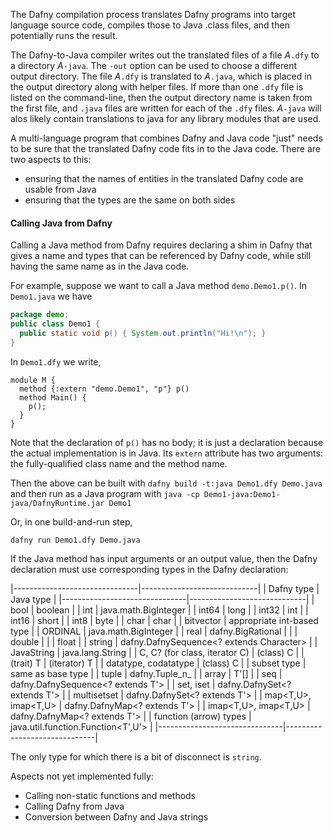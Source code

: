 The Dafny compilation process translates Dafny programs into target language
source code, compiles those to Java .class files, and then potentially runs the result. 

The Dafny-to-Java compiler writes out the translated files of a file _A_`.dfy`
to a directory _A_`-java`. The `-out` option can be used to choose a
different output directory. The file _A_`.dfy` is translated to _A_`.java`,
which is placed in the output directory along with helper files.
If more than one `.dfy` file is listed on the command-line, then the output
directory name is taken from the first file, and `.java` files are written
for each of the `.dfy` files. _A_`-java` will alos likely contain 
translations to java for any library modules that are used.

A multi-language program that combines Dafny and Java
code "just" needs to be sure that the translated Dafny code fits in
to the Java code. There are two aspects to this:
- ensuring that the names of entities in the translated Dafny code are usable from Java
- ensuring that the types are the same on both sides

#### **Calling Java from Dafny**

Calling a Java method from Dafny requires declaring a shim in Dafny that gives a name and types
that can be referenced by Dafny code, while still having the same name as in the Java code.

For example, suppose we want to call a Java method `demo.Demo1.p()`. In `Demo1.java` we have
```java
package demo;
public class Demo1 {
  public static void p() { System.out.println("Hi!\n"); }
}
```
In `Demo1.dfy` we write,
```dafny
module M {
  method {:extern "demo.Demo1", "p"} p() 
  method Main() {
    p();
  }
}
```
Note that the declaration of `p()` has no body; it is just a declaration because the actual implementation is in Java.
Its `extern` attribute has two arguments: the fully-qualified class name and the method name.

Then the above can be built with
`dafny build -t:java Demo1.dfy Demo.java`
and then run as a Java program with
`java -cp Demo1-java:Demo1-java/DafnyRuntime.jar Demo1`

Or, in one build-and-run step, 

`dafny run Demo1.dfy Demo.java`

If the Java method has input arguments or an output value, then the Dafny declaration must use
corresponding types in the Dafny declaration:

|-------------------------------|-----------------------------|
|  Dafny type                   |   Java type                 |
|-------------------------------|-----------------------------|
| bool                          | boolean                     |
| int                           | java.math.BigInteger        |
| int64                         | long                        |
| int32                         | int                         |
| int16                         | short                       |
| int8                          | byte                        |
| char                          | char                        |
| bitvector                     | appropriate int-based type  |
| ORDINAL                       | java.math.BigInteger        |
| real                          | dafny.BigRational           |
|                               | double                      |
|                               | float                       |
| string                        | dafny.DafnySequence<? extends Character>  |
| JavaString                    | java.lang.String                        |
| C, C? (for class, iterator C) | (class) C                   |
| (trait) T                     | (iterator) T                |
| datatype, codatatype          | (class) C                   |
| subset type                   | same as base type           |
| tuple                         | dafny.Tuple_n_              |
| array<T>                      | T'[]                        |
| seq<T>                        | dafny.DafnySequence<? extends T'> |
| set<T>, iset<T>               | dafny.DafnySet<? extends T'>      |
| multisetset<T>                | dafny.DafnySet<? extends T'>      |
| map<T,U>, imap<T,U>           | dafny.DafnyMap<? extends T'>      |
| imap<T,U>, imap<T,U>           | dafny.DafnyMap<? extends T'>      |
| function (arrow) types        | java.util.function.Function<T',U'> |
|-------------------------------|------------------------------|

The only type for which there is a bit of disconnect is `string`.


Aspects not yet implemented fully:
- Calling non-static functions and methods
- Calling Dafny from Java
- Conversion between Dafny and Java strings
